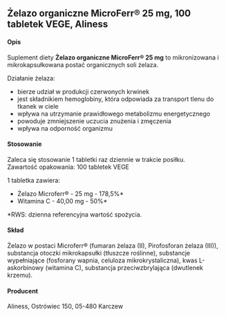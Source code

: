 ## Żelazo organiczne MicroFerr® 25 mg, 100 tabletek VEGE, Aliness

#### Opis

Suplement diety **Żelazo organiczne MicroFerr® 25 mg** to mikronizowana i mikrokapsułkowana postać organicznych soli żelaza.

Działanie żelaza:

- bierze udział w produkcji czerwonych krwinek
- jest składnikiem hemoglobiny, która odpowiada za transport tlenu do tkanek w ciele
- wpływa na utrzymanie prawidłowego metabolizmu energetycznego
- powoduje zmniejszenie uczucia znużenia i zmęczenia
- wpływa na odporność organizmu

#### Stosowanie

Zaleca się stosowanie 1 tabletki raz dziennie w trakcie posiłku.  
Zawartość opakowania: 100 tabletek VEGE

1 tabletka zawiera:

- Żelazo Microferr® - 25 mg - 178,5%\*
- Witamina C - 40,00 mg - 50%\*

\*RWS: dzienna referencyjna wartość spożycia.

#### Skład

Żelazo w postaci Microferr® (fumaran żelaza (II), Pirofosforan żelaza (III)), substancja otoczki mikrokapsułki (tłuszcze roślinne), substancje wypełniające (fosforany wapnia, celuloza mikrokrystaliczna), kwas L-askorbinowy (witamina C), substancja przeciwzbrylająca (dwutlenek krzemu).

#### Producent

Aliness, Ostrówiec 150, 05-480 Karczew
